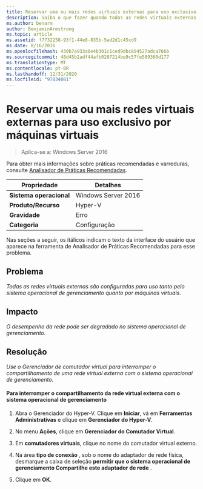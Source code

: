 ```yaml
---
title: Reservar uma ou mais redes virtuais externas para uso exclusivo por máquinas virtuais
description: Saiba o que fazer quando todas as redes virtuais externas são configuradas para uso tanto pelo sistema operacional de gerenciamento quanto por máquinas virtuais.
ms.author: benarm
author: BenjaminArmstrong
ms.topic: article
ms.assetid: f7732258-93f1-44e8-835b-5ad2d1c45cd9
ms.date: 8/16/2016
ms.openlocfilehash: 430b7a933a0e4b301c1ced9dbc894527adca766b
ms.sourcegitcommit: 48d45b2adf44afb0207214be9c57fe589360d177
ms.translationtype: MT
ms.contentlocale: pt-BR
ms.lasthandoff: 12/31/2020
ms.locfileid: "97834081"
---
```

# <a name="reserve-one-or-more-external-virtual-networks-for-exclusive-use-by-virtual-machines"></a>Reservar uma ou mais redes virtuais externas para uso exclusivo por máquinas virtuais

>Aplica-se a: Windows Server 2016

Para obter mais informações sobre práticas recomendadas e varreduras, consulte [Analisador de Práticas Recomendadas](https://go.microsoft.com/fwlink/?LinkId=122786).

|Propriedade|Detalhes|
|-|-|
|**Sistema operacional**|Windows Server 2016|
|**Produto/Recurso**|Hyper-V|
|**Gravidade**|Erro|
|**Categoria**|Configuração|

Nas seções a seguir, os itálicos indicam o texto da interface do usuário que aparece na ferramenta de Analisador de Práticas Recomendadas para esse problema.

## <a name="issue"></a>Problema

*Todas as redes virtuais externas são configuradas para uso tanto pelo sistema operacional de gerenciamento quanto por máquinas virtuais.*

## <a name="impact"></a>Impacto

*O desempenho da rede pode ser degradado no sistema operacional de gerenciamento.*

## <a name="resolution"></a>Resolução

*Use o Gerenciador de comutador virtual para interromper o compartilhamento de uma rede virtual externa com o sistema operacional de gerenciamento.*

#### <a name="to-stop-sharing-the-external-virtual-network-with-the-management-operating-system"></a>Para interromper o compartilhamento da rede virtual externa com o sistema operacional de gerenciamento

1.  Abra o Gerenciador do Hyper-V. Clique em **Iniciar**, vá em **Ferramentas Administrativas** e clique em **Gerenciador do Hyper-V**.

2.  No menu **Ações**, clique em **Gerenciador do Comutador Virtual**.

3.  Em **comutadores virtuais**, clique no nome do comutador virtual externo.

4.  Na área **tipo de conexão** , sob o nome do adaptador de rede física, desmarque a caixa de seleção **permitir que o sistema operacional de gerenciamento Compartilhe este adaptador de rede** .

5.  Clique em **OK**.



